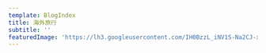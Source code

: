 ```yaml
---
template: BlogIndex
title: 海外旅行
subtitle: ''
featuredImage: 'https://lh3.googleusercontent.com/IH0BzzL_iNV1S-Na2CJ-xnupQ2CIF04iB8BEBYhKW73rrnX86f3SqGvL0Pnm63Y4kRDOn5fJ63YXnLDELEuMq2IOkeh36cfnpfPqBLOK8BMDpWgy7X3Ga70xlaarRBzTx6Tu7d0uHhcWL1nMQELNkhxdQHw5MzPqXyJ96fl0tEs32AXJzOINLEvUJhZGfJj8MtpnPwjqo5XixNtciy0mWt9kmRFGf4U1bjPirVCOZDRHxHtFW9x2--5zEcufIFRW33eIAU4_o_ouD1pjBk7rjATIraWWCciC3bwqNzYa4fPG8f4dG6ghcMPgLD1cDIcW5aFW2zOzISJo110IsRBRyEuQ2LnOPm309bPZWWEn8bhszsuJqVvXlM9D50ttrbkmNP34jXKzq_6tFg49YnSMgrjZ-CpPuo98P_Au7T6Q70YfKaZPHzw62REqrLxdM2ZnaHx6qxZSO4AmhQXrRDtBKbhD5BI3iHxZSaopjiWnZo7zO2Dz7glR8H78v1vS-NxLqPXmyYFEc64Ea9OquMRfqjXJhxklyNXgVLR3uV4d8O8-p5enB1QzxOVOV9w-CECp_gXD6tAMRVXXkSSXLK46R_Z-TDSl__OxfucXCgF45Bugyh9-ZmE5gqKwdMigEvH72neD001t21s4ihgFhqz7NxQtO6cxdKCUEkamVrQlgxYnTi3x=w1910-h1432-no'
---
```


